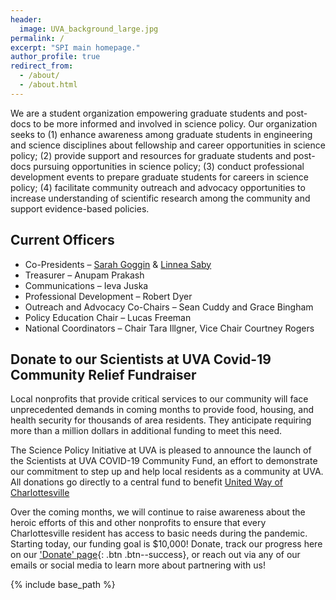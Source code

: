 ```yaml
---
header:
  image: UVA_background_large.jpg
permalink: /
excerpt: "SPI main homepage."
author_profile: true
redirect_from: 
  - /about/
  - /about.html
---
```


We are a student organization empowering graduate students and post-docs to be more informed and involved in science policy. Our organization seeks to (1) enhance awareness among graduate students in engineering and science disciplines about fellowship and career opportunities in science policy; (2) provide support and resources for graduate students and post-docs pursuing opportunities in science policy; (3) conduct professional development events to prepare graduate students for careers in science policy; (4) facilitate community outreach and advocacy opportunities to increase understanding of scientific research among the community and support evidence-based policies. 


## Current Officers
 * Co-Presidents – [Sarah Goggin](sg4dm@virginia.edu) & [Linnea Saby](ls3en@virginia.edu)
 * Treasurer – Anupam Prakash
 * Communications – Ieva Juska
 * Professional Development – Robert Dyer
 * Outreach and Advocacy Co-Chairs – Sean Cuddy  and Grace Bingham
 * Policy Education Chair – Lucas Freeman
 * National Coordinators – Chair Tara Illgner, Vice Chair Courtney Rogers


## Donate to our Scientists at UVA Covid-19 Community Relief Fundraiser
Local nonprofits that provide critical services to our community will face unprecedented demands in coming months to provide food, housing, and health security for thousands of area residents. They anticipate requiring more than a million dollars in additional funding to meet this need.
  
The Science Policy Initiative at UVA is pleased to announce the launch of the Scientists at UVA COVID-19 Community Fund, an effort to demonstrate our commitment to step up and help local residents as a community at UVA.
All donations go directly to a central fund to benefit [United Way of Charlottesville](https://www.unitedway.org/local/united-states/virginia/united-way-thomas-jefferson-area)

Over the coming months, we will continue to raise awareness about the heroic efforts of this and other nonprofits to ensure that every Charlottesville resident has access to basic needs during the pandemic.
Starting today, our funding goal is $10,000! Donate, track our progress here on our ['Donate' page](donate/){: .btn .btn--success}, or reach out via any of our emails or social media to learn more about partnering with us! 


{% include base_path %}
